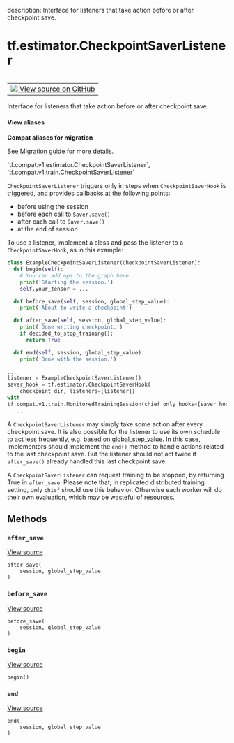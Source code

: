 description: Interface for listeners that take action before or after checkpoint save.

<div itemscope itemtype="http://developers.google.com/ReferenceObject">
<meta itemprop="name" content="tf.estimator.CheckpointSaverListener" />
<meta itemprop="path" content="Stable" />
<meta itemprop="property" content="after_save"/>
<meta itemprop="property" content="before_save"/>
<meta itemprop="property" content="begin"/>
<meta itemprop="property" content="end"/>
</div>

# tf.estimator.CheckpointSaverListener

<!-- Insert buttons and diff -->

<table class="tfo-notebook-buttons tfo-api nocontent" align="left">
<td>
  <a target="_blank" href="https://github.com/tensorflow/tensorflow/blob/r2.2/tensorflow/python/training/basic_session_run_hooks.py#L446-L509">
    <img src="https://www.tensorflow.org/images/GitHub-Mark-32px.png" />
    View source on GitHub
  </a>
</td>
</table>



Interface for listeners that take action before or after checkpoint save.

<section class="expandable">
  <h4 class="showalways">View aliases</h4>
  <p>
<b>Compat aliases for migration</b>
<p>See
<a href="https://www.tensorflow.org/guide/migrate">Migration guide</a> for
more details.</p>
<p>`tf.compat.v1.estimator.CheckpointSaverListener`, `tf.compat.v1.train.CheckpointSaverListener`</p>
</p>
</section>

<!-- Placeholder for "Used in" -->

`CheckpointSaverListener` triggers only in steps when `CheckpointSaverHook` is
triggered, and provides callbacks at the following points:
 - before using the session
 - before each call to `Saver.save()`
 - after each call to `Saver.save()`
 - at the end of session

To use a listener, implement a class and pass the listener to a
`CheckpointSaverHook`, as in this example:

```python
class ExampleCheckpointSaverListener(CheckpointSaverListener):
  def begin(self):
    # You can add ops to the graph here.
    print('Starting the session.')
    self.your_tensor = ...

  def before_save(self, session, global_step_value):
    print('About to write a checkpoint')

  def after_save(self, session, global_step_value):
    print('Done writing checkpoint.')
    if decided_to_stop_training():
      return True

  def end(self, session, global_step_value):
    print('Done with the session.')

...
listener = ExampleCheckpointSaverListener()
saver_hook = tf.estimator.CheckpointSaverHook(
    checkpoint_dir, listeners=[listener])
with
tf.compat.v1.train.MonitoredTrainingSession(chief_only_hooks=[saver_hook]):
  ...
```

A `CheckpointSaverListener` may simply take some action after every
checkpoint save. It is also possible for the listener to use its own schedule
to act less frequently, e.g. based on global_step_value. In this case,
implementors should implement the `end()` method to handle actions related to
the last checkpoint save. But the listener should not act twice if
`after_save()` already handled this last checkpoint save.

A `CheckpointSaverListener` can request training to be stopped, by returning
True in `after_save`. Please note that, in replicated distributed training
setting, only `chief` should use this behavior. Otherwise each worker will do
their own evaluation, which may be wasteful of resources.

## Methods

<h3 id="after_save"><code>after_save</code></h3>

<a target="_blank" href="https://github.com/tensorflow/tensorflow/blob/r2.2/tensorflow/python/training/basic_session_run_hooks.py#L505-L506">View source</a>

<pre class="devsite-click-to-copy prettyprint lang-py tfo-signature-link">
<code>after_save(
    session, global_step_value
)
</code></pre>




<h3 id="before_save"><code>before_save</code></h3>

<a target="_blank" href="https://github.com/tensorflow/tensorflow/blob/r2.2/tensorflow/python/training/basic_session_run_hooks.py#L502-L503">View source</a>

<pre class="devsite-click-to-copy prettyprint lang-py tfo-signature-link">
<code>before_save(
    session, global_step_value
)
</code></pre>




<h3 id="begin"><code>begin</code></h3>

<a target="_blank" href="https://github.com/tensorflow/tensorflow/blob/r2.2/tensorflow/python/training/basic_session_run_hooks.py#L499-L500">View source</a>

<pre class="devsite-click-to-copy prettyprint lang-py tfo-signature-link">
<code>begin()
</code></pre>




<h3 id="end"><code>end</code></h3>

<a target="_blank" href="https://github.com/tensorflow/tensorflow/blob/r2.2/tensorflow/python/training/basic_session_run_hooks.py#L508-L509">View source</a>

<pre class="devsite-click-to-copy prettyprint lang-py tfo-signature-link">
<code>end(
    session, global_step_value
)
</code></pre>






